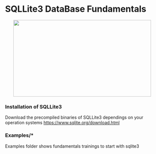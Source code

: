 # SQLLite3 DataBase Fundamentals

<p align="center">
  <img src="https://media.giphy.com/media/sRFEa8lbeC7zbcIZZR/giphy.gif" width="450" height="250">
</p>  

### Installation of SQLLite3

Download the precompiled binaries of SQLLite3 dependings on your operation systems
https://www.sqlite.org/download.html

### Examples/*
Examples folder shows fundamentals trainings to start with sqlite3
